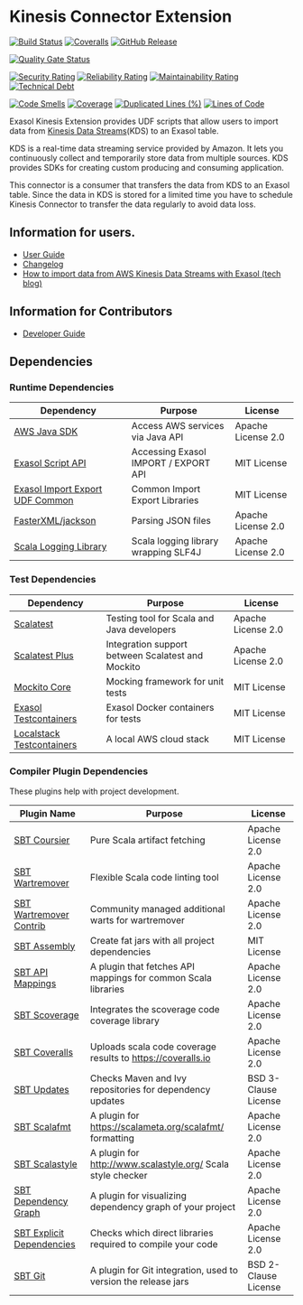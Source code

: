 # Kinesis Connector Extension

[![Build Status](https://github.com/exasol/kinesis-connector-extension/actions/workflows/ci-build.yml/badge.svg)](https://github.com/exasol/kinesis-connector-extension/actions/workflows/ci-build.yml)
[![Coveralls](https://img.shields.io/coveralls/exasol/kinesis-connector-extension.svg)](https://coveralls.io/github/exasol/kinesis-connector-extension)
[![GitHub Release](https://img.shields.io/github/release/exasol/kinesis-connector-extension.svg?logo=github)](https://github.com/exasol/kinesis-connector-extension/releases/latest)

[![Quality Gate Status](https://sonarcloud.io/api/project_badges/measure?project=com.exasol%3Akinesis-connector-extension&metric=alert_status)](https://sonarcloud.io/dashboard?id=com.exasol%3Akinesis-connector-extension)

[![Security Rating](https://sonarcloud.io/api/project_badges/measure?project=com.exasol%3Akinesis-connector-extension&metric=security_rating)](https://sonarcloud.io/dashboard?id=com.exasol%3Akinesis-connector-extension)
[![Reliability Rating](https://sonarcloud.io/api/project_badges/measure?project=com.exasol%3Akinesis-connector-extension&metric=reliability_rating)](https://sonarcloud.io/dashboard?id=com.exasol%3Akinesis-connector-extension)
[![Maintainability Rating](https://sonarcloud.io/api/project_badges/measure?project=com.exasol%3Akinesis-connector-extension&metric=sqale_rating)](https://sonarcloud.io/dashboard?id=com.exasol%3Akinesis-connector-extension)
[![Technical Debt](https://sonarcloud.io/api/project_badges/measure?project=com.exasol%3Akinesis-connector-extension&metric=sqale_index)](https://sonarcloud.io/dashboard?id=com.exasol%3Akinesis-connector-extension)

[![Code Smells](https://sonarcloud.io/api/project_badges/measure?project=com.exasol%3Akinesis-connector-extension&metric=code_smells)](https://sonarcloud.io/dashboard?id=com.exasol%3Akinesis-connector-extension)
[![Coverage](https://sonarcloud.io/api/project_badges/measure?project=com.exasol%3Akinesis-connector-extension&metric=coverage)](https://sonarcloud.io/dashboard?id=com.exasol%3Akinesis-connector-extension)
[![Duplicated Lines (%)](https://sonarcloud.io/api/project_badges/measure?project=com.exasol%3Akinesis-connector-extension&metric=duplicated_lines_density)](https://sonarcloud.io/dashboard?id=com.exasol%3Akinesis-connector-extension)
[![Lines of Code](https://sonarcloud.io/api/project_badges/measure?project=com.exasol%3Akinesis-connector-extension&metric=ncloc)](https://sonarcloud.io/dashboard?id=com.exasol%3Akinesis-connector-extension)

Exasol Kinesis Extension provides UDF scripts that allow users to import data
from [Kinesis Data Streams][kinesis-streams](KDS) to an Exasol table.

KDS is a real-time data streaming service provided by Amazon. It lets you
continuously collect and temporarily store data from multiple sources. KDS
provides SDKs for creating custom producing and consuming application.

This connector is a consumer that transfers the data from KDS to an Exasol
table. Since the data in KDS is stored for a limited time you have to schedule
Kinesis Connector to transfer the data regularly to avoid data loss.

## Information for users.

* [User Guide](doc/user_guide/user_guide.md)
* [Changelog](doc/changes/changelog.md)
* [How to import data from AWS Kinesis Data Streams with Exasol (tech blog)][kinesis-blog-link]

## Information for Contributors

* [Developer Guide][developer-guide]

## Dependencies

### Runtime Dependencies

| Dependency                                  | Purpose                                                         | License            |
|---------------------------------------------|-----------------------------------------------------------------|--------------------|
| [AWS Java SDK][aws-java-sdk]                | Access AWS services via Java API                                | Apache License 2.0 |
| [Exasol Script API][exasol-script-api-link] | Accessing Exasol IMPORT / EXPORT API                            | MIT License        |
| [Exasol Import Export UDF Common][ieudf]    | Common Import Export Libraries                                  | MIT License        |
| [FasterXML/jackson][faster-xml-jackson]     | Parsing JSON files                                              | Apache License 2.0 |
| [Scala Logging Library][scala-logging-link] | Scala logging library wrapping SLF4J                            | Apache License 2.0 |

### Test Dependencies

| Dependency                                  | Purpose                                                         | License            |
|---------------------------------------------|-----------------------------------------------------------------|--------------------|
| [Scalatest][scalatest-link]                 | Testing tool for Scala and Java developers                      | Apache License 2.0 |
| [Scalatest Plus][scalatestplus-link]        | Integration support between Scalatest and Mockito               | Apache License 2.0 |
| [Mockito Core][mockitocore-link]            | Mocking framework for unit tests                                | MIT License        |
| [Exasol Testcontainers][exasol-cont-link]   | Exasol Docker containers for tests                              | MIT License        |
| [Localstack Testcontainers][localstack-link]| A local AWS cloud stack                                         | MIT License        |

### Compiler Plugin Dependencies

These plugins help with project development.

| Plugin Name                                 | Purpose                                                         | License              |
|---------------------------------------------|-----------------------------------------------------------------|----------------------|
| [SBT Coursier][sbt-coursier-link]           | Pure Scala artifact fetching                                    | Apache License 2.0   |
| [SBT Wartremover][sbt-wartremover-link]     | Flexible Scala code linting tool                                | Apache License 2.0   |
| [SBT Wartremover Contrib][sbt-wcontrib-link]| Community managed additional warts for wartremover              | Apache License 2.0   |
| [SBT Assembly][sbt-assembly-link]           | Create fat jars with all project dependencies                   | MIT License          |
| [SBT API Mappings][sbt-apimapping-link]     | A plugin that fetches API mappings for common Scala libraries   | Apache License 2.0   |
| [SBT Scoverage][sbt-scoverage-link]         | Integrates the scoverage code coverage library                  | Apache License 2.0   |
| [SBT Coveralls][sbt-coveralls-link]         | Uploads scala code coverage results to https://coveralls.io     | Apache License 2.0   |
| [SBT Updates][sbt-updates-link]             | Checks Maven and Ivy repositories for dependency updates        | BSD 3-Clause License |
| [SBT Scalafmt][sbt-scalafmt-link]           | A plugin for https://scalameta.org/scalafmt/ formatting         | Apache License 2.0   |
| [SBT Scalastyle][sbt-style-link]            | A plugin for http://www.scalastyle.org/ Scala style checker     | Apache License 2.0   |
| [SBT Dependency Graph][sbt-depgraph-link]   | A plugin for visualizing dependency graph of your project       | Apache License 2.0   |
| [SBT Explicit Dependencies][sbt-expdep-link]| Checks which direct libraries required to compile your code     | Apache License 2.0   |
| [SBT Git][sbt-git-link]                     | A plugin for Git integration, used to version the release jars  | BSD 2-Clause License |

[aws-java-sdk]: https://aws.amazon.com/sdk-for-java/
[exasol-cont-link]: https://github.com/exasol/exasol-testcontainers
[exasol-script-api-link]: https://docs.exasol.com/database_concepts/udf_scripts.htm
[faster-xml-jackson]: https://github.com/FasterXML/jackson
[ieudf]: https://github.com/exasol/import-export-udf-common-scala
[localstack-link]: https://www.testcontainers.org/modules/localstack/
[scala-logging-link]: https://github.com/lightbend/scala-logging
[scalatest-link]: http://www.scalatest.org/
[scalatestplus-link]: https://github.com/scalatest/scalatestplus-mockito
[mockitocore-link]: https://site.mockito.org/
[sbt-coursier-link]: https://github.com/coursier/coursier
[sbt-wartremover-link]: http://github.com/puffnfresh/wartremover
[sbt-wcontrib-link]: http://github.com/wartremover/wartremover-contrib
[sbt-assembly-link]: https://github.com/sbt/sbt-assembly
[sbt-apimapping-link]: https://github.com/ThoughtWorksInc/sbt-api-mappings
[sbt-scoverage-link]: http://github.com/scoverage/sbt-scoverage
[sbt-coveralls-link]: https://github.com/scoverage/sbt-coveralls
[sbt-updates-link]: http://github.com/rtimush/sbt-updates
[sbt-scalafmt-link]: https://github.com/lucidsoftware/neo-sbt-scalafmt
[sbt-style-link]: https://github.com/scalastyle/scalastyle-sbt-plugin
[sbt-depgraph-link]: https://github.com/jrudolph/sbt-dependency-graph
[sbt-git-link]: https://github.com/sbt/sbt-git
[sbt-expdep-link]: https://github.com/cb372/sbt-explicit-dependencies

[kinesis-streams]: https://aws.amazon.com/kinesis/data-streams/
[developer-guide]: https://github.com/exasol/import-export-udf-common-scala/blob/main/doc/development/developer_guide.md
[kinesis-blog-link]: https://community.exasol.com/t5/tech-blog/how-to-import-data-from-aws-kinesis-data-streams-with-our/ba-p/1704
